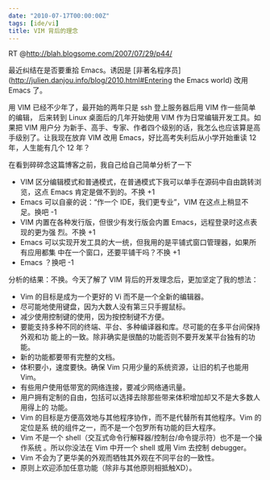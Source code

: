 ```yaml
---
date: "2010-07-17T00:00:00Z"
tags: [ide/vi]
title: VIM 背后的理念
---
```


RT @<http://blah.blogsome.com/2007/07/29/p44/>

最近纠结在是否要重拾 Emacs。诱因是 [非著名程序员]
(http://julien.danjou.info/blog/2010.html#Entering the Emacs world) 改用 Emacs
了。

用 VIM 已经不少年了，最开始的两年只是 ssh 登上服务器后用 VIM 作一些简单的编辑，
后来转到 Linux 桌面后的几年开始使用 VIM 作为日常编辑开发工具。如果把 VIM 用户分
为新手、高手、专家、作者四个级别的话，我怎么也应该算是高手级别了。让我现在放弃
VIM 改用 Emacs，好比高考失利后从小学开始重读 12 年，人生能有几个 12 年？

在看到碎碎念这篇博客之前，我自己给自己简单分析了一下

* VIM 区分编辑模式和普通模式，在普通模式下我可以单手在源码中自由跳转浏览，这点
  Emacs 肯定是做不到的。不换 +1
* Emacs 可以自豪的说：“作一个 IDE，我们更专业”，VIM 在这点上稍显不足。换吧 -1
* VIM 内置在各种发行版，但很少有发行版会内置 Emacs，远程登录时这点表现的更为强
  烈。不换 +1
* Emacs 可以实现开发工具的大一统，但我用的是平铺式窗口管理器，如果所有应用都集
  中在一个窗口，还要平铺干吗？不换 +1
* Emacs ？换吧 -1

分析的结果：不换。今天了解了 VIM 背后的开发理念后，更加坚定了我的想法：

* Vim 的目标是成为一个更好的 Vi 而不是一个全新的编辑器。
* 尽可能地使用键盘，因为大数人没有第三只手握鼠标。
* 减少使用控制键的使用，因为按控制键不方便。
* 要能支持多种不同的终端、平台、多种编译器和库。尽可能的在多平台间保持外观和功
  能上的一致。除非确实是很酷的功能否则不要开发某平台独有的功能。
* 新的功能都要带有完整的文档。
* 体积要小，速度要快。确保 Vim 只用少量的系统资源，让旧的机子也能用 Vim。
* 有些用户使用低带宽的网络连接，要减少网络通讯量。
* 用户拥有定制的自由，包括可以选择去除那些带来体积增加却又不是大多数人用得上的
  功能。
* Vim 的目标是方便高效地与其他程序协作，而不是代替所有其他程序。Vim 的定位是系
  统的组件之一，而不是一个包罗所有功能的巨大程序。
* Vim 不是一个 shell（交互式命令行解释器/控制台/命令提示符）也不是一个操作系统
  。所以你没法在 Vim 中开一个 shell 或用 Vim 去控制 debugger。
* Vim 不会为了更华美的外观而牺牲其外观在不同平台的一致性。
* 原则上欢迎添加任意功能（除非与其他原则相抵触XD）。
